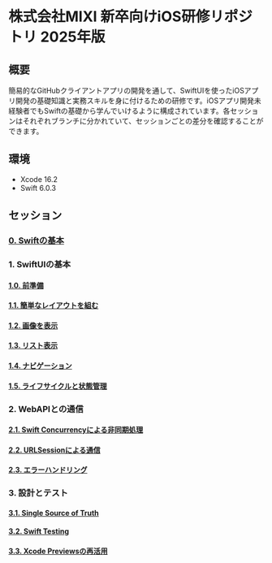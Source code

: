 # 株式会社MIXI 新卒向けiOS研修リポジトリ 2025年版

## 概要

簡易的なGitHubクライアントアプリの開発を通して、SwiftUIを使ったiOSアプリ開発の基礎知識と実務スキルを身に付けるための研修です。iOSアプリ開発未経験者でもSwiftの基礎から学んでいけるように構成されています。各セッションはそれぞれブランチに分かれていて、セッションごとの差分を確認することができます。

## 環境

- Xcode 16.2
- Swift 6.0.3

## セッション
### [0. Swiftの基本](https://github.com/mixigroup/ios-swiftui-training/tree/session-0)

### 1. SwiftUIの基本
#### [1.0. 前準備](https://github.com/mixigroup/ios-swiftui-training/tree/session-1.0)

#### [1.1. 簡単なレイアウトを組む](https://github.com/mixigroup/ios-swiftui-training/tree/session-1.1)

#### [1.2. 画像を表示](https://github.com/mixigroup/ios-swiftui-training/tree/session-1.2)

#### [1.3. リスト表示](https://github.com/mixigroup/ios-swiftui-training/tree/session-1.3)

#### [1.4. ナビゲーション](https://github.com/mixigroup/ios-swiftui-training/tree/session-1.4)

#### [1.5. ライフサイクルと状態管理](https://github.com/mixigroup/ios-swiftui-training/tree/session-1.5)

### 2. WebAPIとの通信
#### [2.1. Swift Concurrencyによる非同期処理](https://github.com/mixigroup/ios-swiftui-training/tree/session-2.1)

#### [2.2. URLSessionによる通信](https://github.com/mixigroup/ios-swiftui-training/tree/session-2.2)

#### [2.3. エラーハンドリング](https://github.com/mixigroup/ios-swiftui-training/tree/session-2.3)

### 3. 設計とテスト
#### [3.1. Single Source of Truth](https://github.com/mixigroup/ios-swiftui-training/tree/session-3.1)

#### [3.2. Swift Testing](https://github.com/mixigroup/ios-swiftui-training/tree/session-3.2)

#### [3.3. Xcode Previewsの再活用](https://github.com/mixigroup/ios-swiftui-training/tree/session-3.3)

<!-- ### 4. ログイン -->
